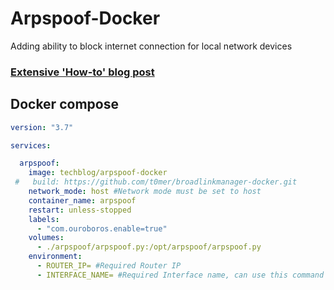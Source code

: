 # Arpspoof-Docker

Adding ability to block internet connection for local network devices

### [Extensive 'How-to' blog post](https://en.techblog.co.il/2021/03/15/home-assistant-cut-internet-connection-using-arpspoof)

## Docker compose

```yaml
version: "3.7"

services:

  arpspoof:
    image: techblog/arpspoof-docker
 #   build: https://github.com/t0mer/broadlinkmanager-docker.git
    network_mode: host #Network mode must be set to host
    container_name: arpspoof
    restart: unless-stopped
    labels:
      - "com.ouroboros.enable=true"
    volumes:
      - ./arpspoof/arpspoof.py:/opt/arpspoof/arpspoof.py
    environment:
      - ROUTER_IP= #Required Router IP
      - INTERFACE_NAME= #Required Interface name, can use this command to get it: ip route get 8.8.8.8 | sed -nr 's/.*dev ([^\ ]+).*/\1/p'
```
